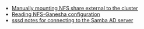 - [Manually mounting NFS share external to the cluster](mount_nfs_externally.md)
- [Reading NFS-Ganesha configuration](nfs_configuration.md)
- [sssd notes for connecting to the Samba AD server](sssd_configuration.md)

